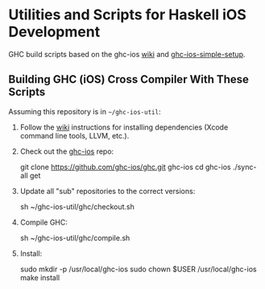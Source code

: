 # Utilities and Scripts for Haskell iOS Development

GHC build scripts based on the ghc-ios [wiki][ghc-ios] and
[ghc-ios-simple-setup][simple].

## Building GHC (iOS) Cross Compiler With These Scripts

Assuming this repository is in `~/ghc-ios-util`:

  1. Follow the [wiki][ghc-ios] instructions for installing
     dependencies (Xcode command line tools, LLVM, etc.).

  2. Check out the [ghc-ios](https://github.com/ghc-ios/ghc) repo:

        git clone https://github.com/ghc-ios/ghc.git ghc-ios
        cd ghc-ios
        ./sync-all get

  3. Update all "sub" repositories to the correct versions:

        sh ~/ghc-ios-util/ghc/checkout.sh

  4. Compile GHC:

        sh ~/ghc-ios-util/ghc/compile.sh

  5. Install:

        sudo mkdir -p /usr/local/ghc-ios
        sudo chown $USER /usr/local/ghc-ios
        make install

[ghc-ios]: https://github.com/ghc-ios/ghc/wiki
[simple]: https://github.com/jfischoff/ghc-ios-simple-setup

